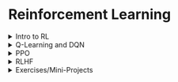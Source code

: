# Reinforcement Learning

<details>

<summary>Intro to RL</summary>

Core Lesson: [Intro to RL](https://arena3-chapter2-rl.streamlit.app/\[2.1]_Intro_to_RL)

* Use this link for Sutton and Barto instead: [https://web.stanford.edu/class/psych209/Readings/SuttonBartoIPRLBook2ndEd.pdf](https://web.stanford.edu/class/psych209/Readings/SuttonBartoIPRLBook2ndEd.pdf)&#x20;
* For Tabular RL & Policy Improvement: I would definitely recommend doing the suggested readings before you get started.
* Once you're done, read up to (but not including) the section titled "Common Approaches" from [Lilian Weng's great RL overview](https://lilianweng.github.io/posts/2018-02-19-rl-overview/) once done with this chapter. Also check out [Spinning Up's intro to RL](https://spinningup.openai.com/en/latest/spinningup/rl_intro.html) and [Berkeley's Deep RL Bootcamp](https://sites.google.com/view/deep-rl-bootcamp/lectures) from 2017. Keep referencing these resources as need be.

</details>

<details>

<summary>Q-Learning and DQN</summary>

Core Lesson: [Q-Learning and DQN](https://arena3-chapter2-rl.streamlit.app/\[2.2]_Q-Learning_and_DQN) &#x20;

* In DQN, really understand that the target networks are predicting the q-value for the next state while the q-networks are predicting the q-value for the current state! This is probably very obvious, but I didn't quite register it at first pass. I ended up spending a day banging my head against the wall and trying to figure out how in the world DQN worked if both networks were predicting the q-value for the same state, and the target was almost guaranteed to be worse.&#x20;
* Progress Check
  * Understand that DQN is just an extension of Q-learning to deep learning. Instead of using a table to store all the Q-values for each state-action pair, we train a neural network to learn this function for us.
  * Give a conceptual overview of the steps of DQN.
    * use some kind of policy (usually epsilon-greedy)
    * store these experiences in the _replay buffer_
    * use the values from the replay buffer to calculate a TD error (temporal difference error) between a target network and the Q-network (where the Q-network provides the prediction for the current Q-value and the target network provides the prediction for the Q-value after the next step)
    * update the Q-network via gradient descent
    * every so often, copy the Q-network weights over to the target network
  * Why do you even need a target network?
    * Ans: Remember how in SARSA you were learning from the next action? This is the same thing (and in the first paper there actually wasn't even a target network). It was noticed that learning was very unstable because the Q-network was always changing, so the labels it was chasing after were always changing. Having a lagged copy of the Q-network helps provide it a consistent thing to optimize towards while updating the targets often enough that they improve as well and don't get left behind by the Q-network.
  * Is DQN suited for continuous action spaces?
    * No, because the Q function takes in states and returns Q-values (estimated future reward) for each discrete action. It's not even great for large action spaces.

</details>

<details>

<summary>PPO</summary>

Core Lesson: [PPO](https://arena3-chapter2-rl.streamlit.app/\[2.3]_PPO)

* For me, PPO felt like it came out of left field, and I was incredibly confused when I first went through the PPO lesson. It took spending more time learning about policy gradients upfront to really grok things.
  * Before you get started, read the rest of Lilian Weng's post and read up on [policy gradients from Spinning Up](https://spinningup.openai.com/en/latest/spinningup/rl_intro3.html) if you want to go deeper in the math.
    * Other good resources if the two above don't make much sense:
      * A different Lilian Weng's [post](https://lilianweng.github.io/posts/2018-04-08-policy-gradient/) specifically on policy gradients&#x20;
      * [Nathan Lambert](https://rlhfbook.com/c/11-policy-gradients.html)
    * Even though learning the same information from different lenses can often help (and I usually recommend it), you should also be wary of taking this to the extreme. Once you have a solid mental model, move into the lesson.&#x20;
* Progress Check
  * Describe the interplay between the actor and critic networks.
    * The actor network needs the critic network to estimate the gradient and perform gradient ascent, and the critic is learning the value function of the actor's current policy. Basically, the actor network learns the policy and the critic network learns the values function V(s).
  * What is the major innovation of PPO over TRPO?&#x20;
    * PPO has a simpler optimization process because of the clipped surrogate objective.&#x20;
  * Why did you do a shared network for actor and critic only for Atari (and not for Cartpole or Mujoco)?
    * Ans: Atari games have massive observation spaces while Cartpole and Mujoco have much smaller ones (4 and 11 respectively). The shared network generates high-level representations of the state, and the diverging branches for actor and critic at the end can use the same representation at the start.
  * What is the difference between on-policy and off-policy RL? What is the difference in how they update?
    * Ans: On-policy: The agent learns the value of the policy it is currently following. Basically, the agent learns directly from the actions it is actually taking. Off-policy: The agent learns the value of the optimal policy independent of the actions taken by the current policy. The agent learns about a policy different than the one currently being followed.
    * Update ans: On-policy: Updates are based on the difference between expected rewards from one step to the next. Off-policy: Updates are based on the difference between action selected by current policy and optimal action.
  * What is the difference between model-based and model-free RL?
    * Model-based algorithms have access to the transition probability distribution and the reward function while model-free algorithms help the agent learn about the world via interaction.

</details>

<details>

<summary>RLHF</summary>

Core Lesson: [RLHF](https://arena3-chapter2-rl.streamlit.app/\[2.4]_RLHF)

I think that this week was the most straightforward out of all of them; it logically follows the PPO lesson fairly smoothly. If you're having trouble, most of the same resources from the PPO section should still help. &#x20;

</details>

<details>

<summary>Exercises/Mini-Projects</summary>

* The Bonus tabs in the lessons are gems for mini-project ideas
* The ones that stood out to me in terms of "coolness" were:
  * RLHF
    * learning a human preference reward model
    * the suggested paper replications
    * differential learning rates
  * PPO
    * Wordle&#x20;
    * Other discrete environments

</details>
